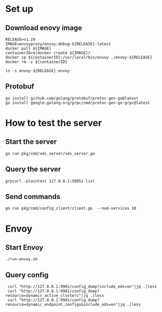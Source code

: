 # Set up

## Download enovy image

    RELEASE=v1.29
    IMAGE=envoyproxy/envoy:debug-${RELEASE}-latest
    docker pull ${IMAGE}
    containerID=$(docker create ${IMAGE})
    docker cp ${containerID}:/usr/local/bin/envoy ./envoy-${RELEASE}
    docker rm -v ${containerID}

    ln -s envoy-${RELEASE} envoy

## Protobuf

    go install github.com/golang/protobuf/protoc-gen-go@latest
    go install google.golang.org/grpc/cmd/protoc-gen-go-grpc@latest

# How to test the server

## Start the server 

    go run pkg/cmd/xds_server/xds_server.go 

## Query the server 

    grpcurl -plaintext 127.0.0.1:50051 list

## Send commands

    go run pkg/cmd/config_client/client.go  --num-services 10
    
# Envoy

## Start Envoy

    ./run-envoy.sh

## Query config

     curl "http://127.0.0.1:9901/config_dump?include_eds=on"|jq .|less
     curl "http://127.0.0.1:9901/config_dump?resource=dynamic_active_clusters"|jq .|less
     curl "http://127.0.0.1:9901/config_dump?resource=dynamic_endpoint_configs&include_eds=on"|jq .|less
